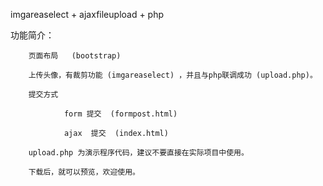 imgareaselect + ajaxfileupload + php

功能简介：

        页面布局   (bootstrap)

        上传头像，有裁剪功能 (imgareaselect) ，并且与php联调成功 (upload.php)。

        提交方式

                form 提交  (formpost.html)

                ajax  提交  (index.html)

        upload.php 为演示程序代码，建议不要直接在实际项目中使用。

        下载后，就可以预览，欢迎使用。
